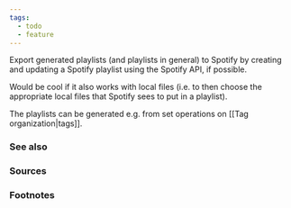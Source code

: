 ```yaml
---
tags:
  - todo
  - feature
---
```

Export generated playlists (and playlists in general) to Spotify by creating and updating a Spotify playlist using the Spotify API, if possible. 

Would be cool if it also works with local files (i.e. to then choose the appropriate local files that Spotify sees to put in a playlist).

The playlists can be generated e.g. from set operations on [[Tag organization|tags]].
### See also

### Sources

### Footnotes
